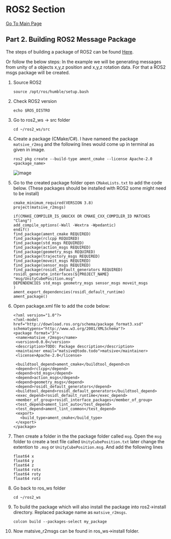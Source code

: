 # ROS2 Section
[Go To Main Page
](https://github.com/matsive/Unity_Robotics_ROS2/blob/main/Documentation/ROS2%20Section/Part%201.%20Installing%20of%20ROS2%20Humble.md)
## Part 2. Building ROS2 Message Package
The steps of building a package of ROS2 can be found [Here](https://docs.ros.org/en/humble/Tutorials/Beginner-Client-Libraries/Creating-Your-First-ROS2-Package.html).

Or follow the below steps:
In the example we will be generating messages from unity of a objects x,y,z position and x,y,z rotation data. For that a ROS2 msgs package will be created.
1. Source ROS2
   ```
   source /opt/ros/humble/setup.bash
   ```
2. Check ROS2 version
   ```
   echo $ROS_DISTRO
   ```
3. Go to ros2_ws -> src folder
   ```
   cd ~/ros2_ws/src
   ```
4. Create a package (CMake/C#). I have nameed the package `matsive_r2msg` and the following lines would come up in terminal as given in image.
   ```
   ros2 pkg create --build-type ament_cmake --license Apache-2.0 <package_name>
   ```
   ![image](https://github.com/user-attachments/assets/bc8e46b9-34b1-4a92-ae00-b1086fed74df)

5. Go to the created package folder open `CMakeLists.txt` to add the code below.
   (These packages should be installed with ROS2 some might need to be install)
   ```
   cmake_minimum_required(VERSION 3.8)
   project(matsive_r2msgs)

   if(CMAKE_COMPILER_IS_GNUCXX OR CMAKE_CXX_COMPILER_ID MATCHES "Clang")
   add_compile_options(-Wall -Wextra -Wpedantic)
   endif()
   find_package(ament_cmake REQUIRED)
   find_package(rclcpp REQUIRED)
   find_package(std_msgs REQUIRED)
   find_package(action_msgs REQUIRED)
   find_package(geometry_msgs REQUIRED)
   find_package(trajectory_msgs REQUIRED)
   find_package(moveit_msgs REQUIRED)
   find_package(sensor_msgs REQUIRED)
   find_package(rosidl_default_generators REQUIRED)
   rosidl_generate_interfaces(${PROJECT_NAME}
   "msg/UnityCubePosition.msg"
   DEPENDENCIES std_msgs geometry_msgs sensor_msgs moveit_msgs
   )
   ament_export_dependencies(rosidl_default_runtime)
   ament_package()
   ```
6. Open package.xml file to add the code below:
   ```
   <?xml version="1.0"?>
   <?xml-model href="http://download.ros.org/schema/package_format3.xsd" schematypens="http://www.w3.org/2001/XMLSchema"?>
   <package format="3">
    <name>matsive_r2msgs</name>
    <version>0.0.0</version>
    <description>TODO: Package description</description>
    <maintainer email="matsive@todo.todo">matsive</maintainer>
    <license>Apache-2.0</license>

    <buildtool_depend>ament_cmake</buildtool_depend>zn 
    <depend>rclcpp</depend>
    <depend>std_msgs</depend>
    <depend>action_msgs</depend>
    <depend>geometry_msgs</depend>
    <depend>rosidl_default_generators</depend>
    <buildtool_depend>rosidl_default_generators</buildtool_depend>
    <exec_depend>rosidl_default_runtime</exec_depend>
    <member_of_group>rosidl_interface_packages</member_of_group>
    <test_depend>ament_lint_auto</test_depend>
    <test_depend>ament_lint_common</test_depend>
    <export>
      <build_type>ament_cmake</build_type>
    </export>
   </package>
   ```
7. Then create a folder in the the package folder called `msg`. Open the `msg` folder to create a text file called `UnityCubePosition.txt` later change the extention to `.msg` or `UnityCubePosition.msg`. And add the following lines
   ```
   float64 x
   float64 y
   float64 z
   float64 rotx
   float64 roty
   float64 rotz
   ```
8. Go back to ros_ws folder
   ```
   cd ~/ros2_ws
   ```
9. To build the package which will also install the package into ros2->install directory. Replaced package name as `matsive_r2msgs`.
   ```
   colcon build --packages-select my_package
   ```
10. Now matsive_r2msgs can be found in ros_ws->install folder.
